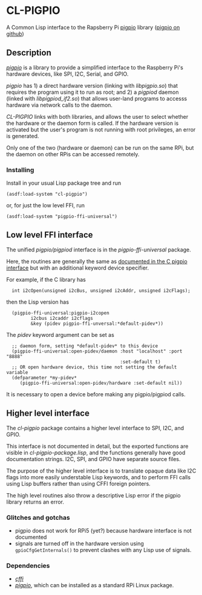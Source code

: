 # CL-PIGPIO

A Common Lisp interface to the Rapsberry Pi [pigpio](https://abyz.me.uk/rpi/pigpio/) library ([pigpio on github](https://github.com/joan2937/pigpio))


## Description

[_pigpio_](https://abyz.me.uk/rpi/pigpio/) is a library to provide a
simplified interface to the Raspberry Pi's hardware devices, like SPI,
I2C, Serial, and GPIO.

_pigpio_ has 1) a direct hardware version (linking with _libpigpio.so_) that
requires the program using it to run as root; and 2) a _pigpiod_
daemon (linked with _libpigpiod_if2.so_) that allows user-land
programs to accesss hardware via network calls to the daemon.

_CL-PIGPIO_ links with both libraries, and allows the user to select
whether the hardware or the daemon form is called.  If the hardware
version is activated but the user's program is not running with root
privileges, an error is generated.

Only one of the two (hardware or daemon) can be run on the same RPi, but
the daemon on other RPis can be accessed remotely.


### Installing

Install in your usual Lisp package tree and run

```
(asdf:load-system "cl-pigpio")
```

or, for just the low level FFI, run

```
(asdf:load-system "pigpio-ffi-universal")
```


## Low level FFI interface

The unified _pigpio/pigpiod_ interface is in the
_pigpio-ffi-universal_ package.


Here, the routines are generally the same as
[documented in the C pigpio
interface](https://abyz.me.uk/rpi/pigpio/cif.html) but with an
additional keyword device specifier.


For example, if the C library has

```
  int i2cOpen(unsigned i2cBus, unsigned i2cAddr, unsigned i2cFlags);
```

then the Lisp version has

```
  (pigpio-ffi-universal:pigpio-i2copen
         i2cbus i2caddr i2cflags
         &key (pidev pigpio-ffi-unversal:*default-pidev*))
```      

The _pidev_ keyword argument can be set as

```
  ;; daemon form, setting *default-pidev* to this device
  (pigpio-ffi-universal:open-pidev/daemon :host "localhost" :port "8888"
                                          :set-default t)
  ;; OR open hardware device, this time not setting the default variable
  (defparameter *my-pidev*
     (pigpio-ffi-universal:open-pidev/hardware :set-default nil))
```

It is necessary to open a device before making any pigpio/pigpiod calls.


## Higher level interface

The _cl-pigpio_ package contains a higher level interface to SPI, I2C, and GPIO.

This interface is not documented in detail, but the exported functions
are visible in _cl-pigpio-package.lisp_, and the functions generally
have good documentation strings.  I2C, SPI, and GPIO have separate
source files.

The purpose of the higher level interface is to translate opaque data
like I2C flags into more easily understable Lisp keywords, and to
perform FFI calls using Lisp buffers rather than using CFFI foreign
pointers.

The high level routines also throw a descriptive Lisp error if the
pigpio library returns an error.

### Glitches and gotchas

* pigpio does not work for RPi5 (yet?) because hardware interface is not documented
* signals are turned off in the hardware version using `gpioCfgGetInternals()` to prevent clashes with any Lisp use of signals.


### Dependencies

* [_cffi_](https://github.com/cffi/cffi)
* [_pigpio_](https://github.com/joan2937/pigpio), which can be installed as a standard RPi Linux package.



